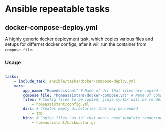 # Ansible repeatable tasks

## docker-compose-deploy.yml

A highly generic docker deployment task, which copies various files and setups for differnet docker configs, after 
it will run the container from `compose_file`. 

### Usage 

```yaml

tasks:
    - include_task: ansible/tasks/docker-compose-deploy.yml
    vars:
        app_name: "HomeAssistant" # Name of dir that files are copied to. 
        compose_file: "homeassistant/docker-compose.yml" # Name of compose file
        files: # Config files to be copied, jinja syntax will be rendered  
            - homeassistant/config.yml
        dirs: # Creates empty directories that may be needed
            - tmp
        bins: # Copies files "as-is" that don't need template rendering
            - homeassistant/backup.tar.gz

```

